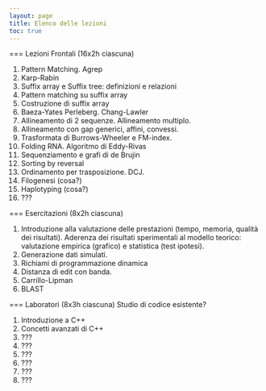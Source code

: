 ```yaml
---
layout: page
title: Elenco delle lezioni
toc: true
---
```



=== Lezioni Frontali (16x2h ciascuna)

1. Pattern Matching. Agrep
2. Karp-Rabin
3. Suffix array e Suffix tree: definizioni e relazioni
4. Pattern matching su suffix array
5. Costruzione di suffix array
6. Baeza-Yates Perleberg. Chang-Lawler
7. Allineamento di 2 sequenze. Allineamento multiplo.
8. Allineamento con gap generici, affini, convessi.
9. Trasformata di Burrows-Wheeler e FM-index.
10. Folding RNA. Algoritmo di Eddy-Rivas
11. Sequenziamento e grafi di de Brujin
12. Sorting by reversal
13. Ordinamento per trasposizione. DCJ.
14. Filogenesi (cosa?)
15. Haplotyping (cosa?)
1. ???

=== Esercitazioni (8x2h ciascuna)

1. Introduzione alla valutazione delle prestazioni (tempo, memoria, qualità
dei risultati). Aderenza dei risultati sperimentali al modello teorico:
valutazione empirica (grafico) e statistica (test ipotesi).
1. Generazione dati simulati.
1. Richiami di programmazione dinamica
2. Distanza di edit con banda.
3. Carrillo-Lipman
4. BLAST


=== Laboratori (8x3h ciascuna)
Studio di codice esistente?

1. Introduzione a C++
1. Concetti avanzati di C++
1. ???
1. ???
1. ???
1. ???
1. ???
1. ???


